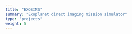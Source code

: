 ```yaml
---
title: "EXOSIMS"
summary: "Exoplanet direct imaging mission simulator"
type: "projects"
weight: 5
---
```



